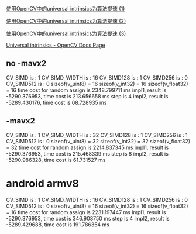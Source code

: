 [使用OpenCV中的universal intrinsics为算法提速 (1)](https://mp.weixin.qq.com/s?__biz=MjM5NTE3NjY5MA==&mid=2247484025&idx=1&sn=132d0fc0a242df11bd5b59cd22eaad99&chksm=a6fdcbe4918a42f2dae5c150541b8e243bfe4d70e126813852c0d8b108d37af28e9713a4699e&scene=21#wechat_redirect)

[使用OpenCV中的universal intrinsics为算法提速 (2)](https://mp.weixin.qq.com/s?__biz=MjM5NTE3NjY5MA==&mid=2247484072&idx=1&sn=e04b079225776cfde7c400d319f58448&chksm=a6fdcb35918a4223ce56f1b79359c0159000ec0b5d674cb7e820aaa6d5a1010f4ba2fe022ccc&scene=21#wechat_redirect)

[使用OpenCV中的universal intrinsics为算法提速 (3)](https://mp.weixin.qq.com/s?src=11&timestamp=1613301941&ver=2890&signature=NacoD9gG2TtepdxxvAzYPATCU-fW7DHosaJFqEg7u0fXcAUiVwnhjScV43Zkf*NI-rr5nLI0e2l7epFcz3g4Gv*VnnPosSTTtLt0kR2cdlhf8wqSN7Jq8DbJDLLKah3x&new=1)

[Universal intrinsics - OpenCV Docs Page](https://docs.opencv.org/master/df/d91/group__core__hal__intrin.html)

## no -mavx2
CV_SIMD is : 1
CV_SIMD_WIDTH is : 16
CV_SIMD128 is : 1
CV_SIMD256 is : 0
CV_SIMD512 is : 0
sizeof(v_uint8) = 16
sizeof(v_int32) = 16
sizeof(v_float32) = 16
time cost for random assign is 2348.799711 ms
impl1, result is -5290.376953, time cost is 213.656658 ms
step is 4
impl2, result is -5289.430176, time cost is 68.728935 ms


## -mavx2

CV_SIMD is : 1
CV_SIMD_WIDTH is : 32
CV_SIMD128 is : 1
CV_SIMD256 is : 1
CV_SIMD512 is : 0
sizeof(v_uint8) = 32
sizeof(v_int32) = 32
sizeof(v_float32) = 32
time cost for random assign is 2214.837345 ms
impl1, result is -5290.376953, time cost is 215.468339 ms
step is 8
impl2, result is -5290.986328, time cost is 61.731527 ms

# android armv8
CV_SIMD is : 1
CV_SIMD_WIDTH is : 16
CV_SIMD128 is : 1
CV_SIMD256 is : 0
CV_SIMD512 is : 0
sizeof(v_uint8) = 16
sizeof(v_int32) = 16
sizeof(v_float32) = 16
time cost for random assign is 2231.197447 ms
impl1, result is -5290.376953, time cost is 346.908750 ms
step is 4
impl2, result is -5289.429688, time cost is 191.786354 ms

